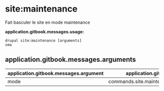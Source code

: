 # site:maintenance
Fait basculer le site en mode maintenance

**application.gitbook.messages.usage:**
```
drupal site:maintenance [arguments]
sma
```

## application.gitbook.messages.arguments
application.gitbook.messages.argument | application.gitbook.messages.details
---------|-------------
mode | commands.site.maintenance.arguments.mode[on/off]
